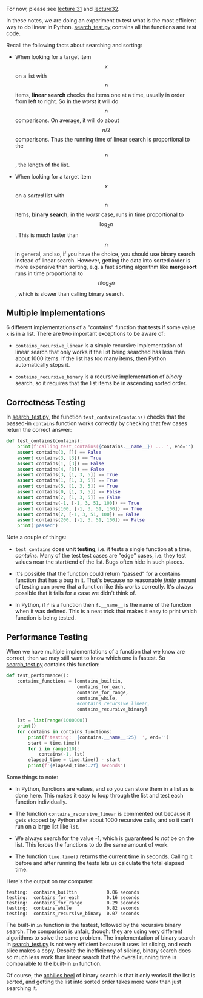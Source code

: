 For now, please see [lecture 31](../lecture31/lecture31notes.md) and
[lecture32](../lecture32/lecture32notes.md).

In these notes, we are doing an experiment to test what is the most efficient
way to do linear in Python. [search_test.py](search_test.py) contains all the
functions and test code.

Recall the following facts about searching and sorting:

- When looking for a target item $$x$$ on a list with $$n$$ items, **linear
  search** checks the items one at a time, usually in order from left to right.
  So in the *worst* it will do $$n$$ comparisons. On average, it will do about
  $$n/2$$ comparisons. Thus the running time of linear search is proportional to
  the $$n$$, the length of the list.

- When looking for a target item $$x$$ on a *sorted* list with $$n$$ items,
  **binary search**, in the *worst* case, runs in time proportional to $$\log_2
  n$$. This is much faster than $$n$$ in general, and so, if you have the
  choice, you should use binary search instead of linear search. However,
  getting the data into sorted order is more expensive than sorting, e.g. a fast
  sorting algorithm like **mergesort** runs in time proportional to $$n\log_2
  n$$, which is slower than calling binary search.


## Multiple Implementations

6 different implementations of a "contains" function that tests if some value
`x` is in a list. There are two important exceptions to be aware of:

  - `contains_recursive_linear` is a simple recursive implementation of linear
    search that only works if the list being searched has less than about 1000
    items. If the list has too many items, then Python automatically stops it.

  - `contains_recursive_binary` is a recursive implementation of *binary*
    search, so it requires that the list items be in ascending sorted order.

## Correctness Testing

In [search_test.py](search_test.py), the function `test_contains(contains)`
checks that the passed-in `contains` function works correctly by checking that
few cases return the correct answer:

```python
def test_contains(contains):
    print(f'calling test_contains({contains.__name__}) ... ', end='')
    assert contains(3, []) == False
    assert contains(3, [3]) == True
    assert contains(1, [3]) == False
    assert contains(4, [3]) == False
    assert contains(3, [1, 3, 5]) == True
    assert contains(1, [1, 3, 5]) == True
    assert contains(5, [1, 3, 5]) == True
    assert contains(0, [1, 3, 5]) == False
    assert contains(2, [1, 3, 5]) == False
    assert contains(-1, [-1, 3, 51, 100]) == True
    assert contains(100, [-1, 3, 51, 100]) == True
    assert contains(2, [-1, 3, 51, 100]) == False
    assert contains(200, [-1, 3, 51, 100]) == False
    print('passed')
```

Note a couple of things:

- `test_contains` does **unit testing**, i.e. it tests a single function at a
  time, *contains*. Many of the test test cases are "edge" cases, i.e. they test
  values near the start/end of the list. Bugs often hide in such places.

- It's possible that the function could return "passed" for a contains function
  that has a bug in it. That's because no reasonable *finite* amount of testing
  can prove that a function like this works correctly. It's always possible that
  it fails for a case we didn't think of.

- In Python, if `f` is a function then `f.__name__` is the name of the function
  when it was defined. This is a neat trick that makes it easy to print which
  function is being tested.


## Performance Testing

When we have multiple implementations of a function that we know are correct,
then we may still want to know which one is fastest. So
[search_test.py](search_test.py) contains this function:

```python
def test_performance():
    contains_functions = [contains_builtin, 
                          contains_for_each, 
                          contains_for_range, 
                          contains_while, 
                          #contains_recursive_linear,  
                          contains_recursive_binary]

    lst = list(range(1000000))
    print()
    for contains in contains_functions:
        print(f'testing:  {contains.__name__:25}  ', end='')
        start = time.time()
        for i in range(10):
            contains(-1, lst)
        elapsed_time = time.time() - start
        print(f'{elapsed_time:.2f} seconds')
```

Some things to note:

- In Python, functions are values, and so you can store them in a list as is
  done here. This makes it easy to loop through the list and test each function
  individually.

- The function `contains_recursive_linear` is commented out because it gets
  stopped by Python after about 1000 recursive calls, and so it can't run on a
  large list like `lst`.

- We always search for the value -1, which is guaranteed to *not* be on the
  list. This forces the functions to do the same amount of work.

- The function `time.time()` returns the current time in seconds. Calling it
  before and after running the tests lets us calculate the total elapsed time.

Here's the output on my computer:

```
testing:  contains_builtin           0.06 seconds
testing:  contains_for_each          0.16 seconds
testing:  contains_for_range         0.29 seconds
testing:  contains_while             0.82 seconds
testing:  contains_recursive_binary  0.07 seconds
```

The built-in `in` function is the fastest, followed by the recursive binary
search. The comparison is unfair, though: they are using very different
algorithms to solve the same problem. The implementation of binary search in
[search_test.py](search_test.py) is not very efficient because it uses list
slicing, and each slice makes a copy. Despite the inefficiency of slicing,
binary search does so much less work than linear search that the overall running
time is comparable to the built-in `in` function.

Of course, the [achilles heel](https://en.wikipedia.org/wiki/Achilles%27_heel)
of binary search is that it only works if the list is sorted, and getting the
list into sorted order takes more work than just searching it.
